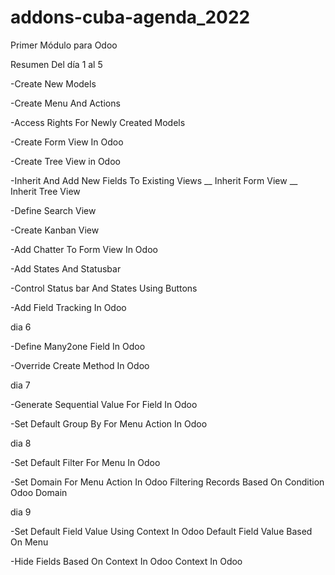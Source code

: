 # addons-cuba-agenda_2022
Primer Módulo para Odoo

Resumen
Del día 1 al 5

-Create New Models

-Create Menu And Actions

-Access Rights For Newly Created Models

-Create Form View In Odoo

-Create Tree View in Odoo

-Inherit  And  Add New Fields To Existing Views  __ Inherit Form View __ Inherit Tree View

-Define Search View

-Create Kanban View

-Add Chatter To Form View In Odoo

-Add States And Statusbar

-Control Status bar And States Using Buttons

-Add Field Tracking In Odoo

dia 6

-Define Many2one Field In Odoo

-Override Create Method In Odoo

dia 7

-Generate Sequential Value For Field In Odoo

-Set Default Group By For Menu Action In Odoo

dia 8

-Set Default Filter For Menu In Odoo

-Set Domain For Menu Action In Odoo Filtering Records Based On Condition Odoo Domain

dia 9

-Set Default Field Value Using Context In Odoo Default Field Value Based On Menu

-Hide Fields Based On Context In Odoo Context In Odoo


